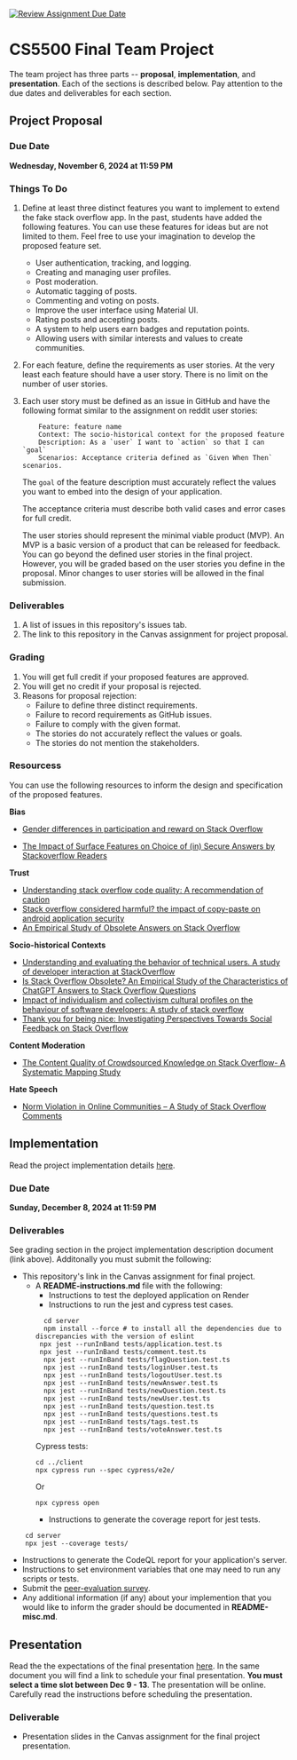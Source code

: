 [![Review Assignment Due Date](https://classroom.github.com/assets/deadline-readme-button-22041afd0340ce965d47ae6ef1cefeee28c7c493a6346c4f15d667ab976d596c.svg)](https://classroom.github.com/a/dncv8GYw)
# CS5500 Final Team Project

The team project has three parts -- __proposal__, __implementation__, and __presentation__. Each of the sections is described below. Pay attention to the due dates and deliverables for each section.

## Project Proposal

### Due Date

**Wednesday, November 6, 2024 at 11:59 PM**

### Things To Do

1. Define at least three distinct features you want to implement to extend the fake stack overflow app. In the past, students have added the following features. You can use these features for ideas but are not limited to them. Feel free to use your imagination to develop the proposed feature set.
    - User authentication, tracking, and logging.
    - Creating and managing user profiles.
    - Post moderation.
    - Automatic tagging of posts.
    - Commenting and voting on posts.
    - Improve the user interface using Material UI.
    - Rating posts and accepting posts.
    - A system to help users earn badges and reputation points.
    - Allowing users with similar interests and values to create communities.

2. For each feature, define the requirements as user stories. At the very least each feature should have a user story. There is no limit on the number of user stories.

3. Each user story must be defined as an issue in GitHub and have the following format similar to the assignment on reddit user stories:
    ```
        Feature: feature name
        Context: The socio-historical context for the proposed feature
        Description: As a `user` I want to `action` so that I can `goal`
        Scenarios: Acceptance criteria defined as `Given When Then` scenarios.
    ```
    The `goal` of the feature description must accurately reflect the values you want to embed into the design of your application. 

    The acceptance criteria must describe both valid cases and error cases for full credit.
    
    The user stories should represent the minimal viable product (MVP). An MVP is a basic version of a product that can be released for feedback. You can go beyond the defined user stories in the final project. However, you will be graded based on the user stories you define in the proposal. Minor changes to user stories will be allowed in the final submission.

### Deliverables

1. A list of issues in this repository's issues tab.
2. The link to this repository in the Canvas assignment for project proposal.

### Grading

1. You will get full credit if your proposed features are approved. 
2. You will get no credit if your proposal is rejected.
3. Reasons for proposal rejection:
    - Failure to define three distinct requirements.
    - Failure to record requirements as GitHub issues.
    - Failure to comply with the given format.
    - The stories do not accurately reflect the values or goals.
    - The stories do not mention the stakeholders.

### Resourcess

You can use the following resources to inform the design and specification of the proposed features.

__Bias__

- [Gender differences in participation and reward on Stack
Overflow](https://northeastern.instructure.com/courses/192460/files/29450826?module_item_id=10971180)

- [The Impact of Surface Features on Choice of (in) Secure Answers by Stackoverflow Readers](https://northeastern.instructure.com/courses/192460/files/29450818?module_item_id=10971179)

__Trust__

- [Understanding stack overflow code quality: A recommendation of caution](https://northeastern.instructure.com/courses/192460/files/29450809?module_item_id=10971178)
- [Stack overflow considered harmful? the impact of copy-paste on android application security](https://northeastern.instructure.com/courses/192460/files/29450857?module_item_id=10971185)
- [An Empirical Study of Obsolete Answers on Stack Overflow](https://northeastern.instructure.com/courses/192460/files/29450797?module_item_id=10971177)

__Socio-historical Contexts__

- [Understanding and evaluating the behavior of technical users. A study of developer interaction at StackOverflow](https://northeastern.instructure.com/courses/192460/files/29450856?module_item_id=10971184)
- [Is Stack Overflow Obsolete? An Empirical Study of the Characteristics of ChatGPT Answers to Stack Overflow Questions](https://northeastern.instructure.com/courses/192460/files/29450842?module_item_id=10971182)
- [Impact of individualism and collectivism cultural profiles on the behaviour of software developers: A study of stack overflow](https://northeastern.instructure.com/courses/192460/files/29451127?module_item_id=10971617)
- [Thank you for being nice: Investigating Perspectives Towards Social
Feedback on Stack Overflow](https://northeastern.instructure.com/courses/192460/files/29450788?module_item_id=10971176)

__Content Moderation__

- [The Content Quality of Crowdsourced Knowledge on Stack Overflow- A Systematic Mapping Study](https://northeastern.instructure.com/courses/192460/files/29450852?module_item_id=10971183)

__Hate Speech__

- [Norm Violation in Online Communities – A Study of Stack Overflow Comments](https://northeastern.instructure.com/courses/192460/files/29450834?module_item_id=10971181)


## Implementation

Read the project implementation details [here](https://northeastern-my.sharepoint.com/:w:/g/personal/j_mitra_northeastern_edu/ESvUWM5hRrdFtAz4JMNmMrUBfbrd3eQhaaatKM9jXiihEA?e=WSVv3r).

### Due Date

**Sunday, December 8, 2024 at 11:59 PM**

### Deliverables

See grading section in the project implementation description document (link above). Additonally you must submit the following:

- This repository's link in the Canvas assignment for final project. 
  - A **README-instructions.md** file with the following:
      - Instructions to test the deployed application on Render
      - Instructions to run the jest and cypress test cases.
    ```
      cd server
      npm install --force # to install all the dependencies due to discrepancies with the version of eslint
     npx jest --runInBand tests/application.test.ts
     npx jest --runInBand tests/comment.test.ts
      npx jest --runInBand tests/flagQuestion.test.ts
      npx jest --runInBand tests/loginUser.test.ts
      npx jest --runInBand tests/logoutUser.test.ts
      npx jest --runInBand tests/newAnswer.test.ts
      npx jest --runInBand tests/newQuestion.test.ts
      npx jest --runInBand tests/newUser.test.ts
      npx jest --runInBand tests/question.test.ts
      npx jest --runInBand tests/questions.test.ts
      npx jest --runInBand tests/tags.test.ts
      npx jest --runInBand tests/voteAnswer.test.ts
     ```
    Cypress tests:
      ```
      cd ../client
      npx cypress run --spec cypress/e2e/
      ```
    Or 
      ```
      npx cypress open
    ```
      - Instructions to generate the coverage report for jest tests.
```
    cd server
    npx jest --coverage tests/
```
  - Instructions to generate the CodeQL report for your application's server.
  - Instructions to set environment variables that one may need to run any scripts or tests.
- Submit the [peer-evaluation survey](https://forms.gle/HF2Uk7bWwgq4rmXn7).
- Any additional information (if any) about your implemention that you would like to inform the grader should be documented in **README-misc.md**.

## Presentation

Read the the expectations of the final presentation [here](https://northeastern-my.sharepoint.com/:w:/g/personal/j_mitra_northeastern_edu/EUv2QWu7yMdIuf9xz6vf9K4BkZvC95lbwezneVYD-Uw4Yg?e=YrRVFM). In the same document you will find a link to schedule your final presentation. **You must select a time slot between Dec 9 - 13**. The presentation will be online. Carefully read the instructions before scheduling the presentation.

### Deliverable
- Presentation slides in the Canvas assignment for the final project presentation.